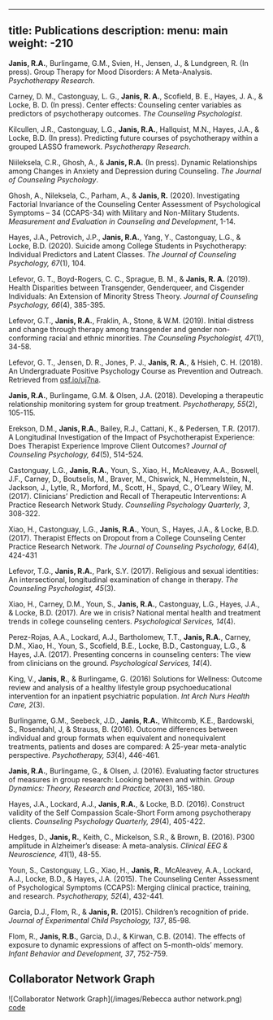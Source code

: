   ---
title: Publications
description: 
menu: main
weight: -210
---

**Janis, R.A.**, Burlingame, G.M., Svien, H., Jensen, J., & Lundgreen, R. (In press). Group Therapy for Mood Disorders: A Meta-Analysis. *Psychotherapy Research*.  

Carney, D. M., Castonguay, L. G., **Janis, R. A.**, Scofield, B. E., Hayes, J. A., & Locke, B. D. (In press). Center effects: Counseling center variables as predictors of psychotherapy outcomes. *The Counseling Psychologist*.  

Kilcullen, J.R., Castonguay, L.G., **Janis, R.A.**, Hallquist, M.N., Hayes, J.A., & Locke, B.D. (In press). Predicting future courses of psychotherapy within a grouped LASSO framework. *Psychotherapy Research*.  

Niileksela, C.R., Ghosh, A., & **Janis, R.A.** (In press). Dynamic Relationships among Changes in Anxiety and Depression during Counseling. *The Journal of Counseling Psychology*.  

Ghosh, A., Nileksela, C., Parham, A., & **Janis, R.** (2020). Investigating Factorial Invariance of the Counseling Center Assessment of Psychological Symptoms – 34 (CCAPS-34) with Military and Non-Military Students. *Measurement and Evaluation in Counseling and Development*, 1-14.  

Hayes, J.A., Petrovich, J.P., **Janis, R.A.**, Yang, Y., Castonguay, L.G., & Locke, B.D. (2020). Suicide among College Students in Psychotherapy: Individual Predictors and Latent Classes. *The Journal of Counseling Psychology, 67*(1), 104.    

Lefevor, G. T., Boyd-Rogers, C. C., Sprague, B. M., & **Janis, R. A.** (2019). Health Disparities between Transgender, Genderqueer, and Cisgender Individuals: An Extension of Minority Stress Theory. *Journal of Counseling Psychology, 66*(4), 385-395.  

Lefevor, G.T., **Janis, R.A.**, Fraklin, A., Stone, & W.M. (2019). Initial distress and change through therapy among transgender and gender non-conforming racial and ethnic minorities. *The Counseling Psychologist, 47*(1), 34-58.  

Lefevor, G. T., Jensen, D. R., Jones, P. J., **Janis, R. A.**, & Hsieh, C. H. (2018). An Undergraduate Positive Psychology Course as Prevention and Outreach. Retrieved from [osf.io/uj7na](https://osf.io/uj7na/).  

**Janis, R.A.**, Burlingame, G.M. & Olsen, J.A. (2018). Developing a therapeutic relationship monitoring system for group treatment. *Psychotherapy, 55*(2), 105-115.

Erekson, D.M., **Janis, R.A.**, Bailey, R.J., Cattani, K., & Pedersen, T.R. (2017). A Longitudinal Investigation of the Impact of Psychotherapist Experience: Does Therapist Experience Improve Client Outcomes? *Journal of Counseling Psychology, 64*(5), 514-524.

Castonguay, L.G., **Janis, R.A.**, Youn, S., Xiao, H., McAleavey, A.A., Boswell, J.F., Carney, D., Boutselis, M., Braver, M., Chiswick, N., Hemmelstein, N., Jackson, J., Lytle, R., Morford, M., Scott, H., Spayd, C., O’Leary Wiley, M. (2017). Clinicians’ Prediction and Recall of Therapeutic Interventions: A Practice Research Network Study. *Counselling Psychology Quarterly, 3*, 308-322.

Xiao, H., Castonguay, L.G., **Janis, R.A.**, Youn, S., Hayes, J.A., & Locke, B.D. (2017).  Therapist Effects on Dropout from a College Counseling Center Practice Research Network. *The Journal of Counseling Psychology, 64*(4), 424-431

Lefevor, T.G., **Janis, R.A.**, Park, S.Y. (2017). Religious and sexual identities: An intersectional, longitudinal examination of change in therapy. *The Counseling Psychologist, 45*(3). 

Xiao, H., Carney, D.M., Youn, S., **Janis, R.A.**, Castonguay, L.G., Hayes, J.A., & Locke, B.D. (2017).  Are we in crisis? National mental health and treatment trends in college counseling centers. *Psychological Services, 14*(4).

Perez-Rojas, A.A., Lockard, A.J., Bartholomew, T.T., **Janis, R.A.**, Carney, D.M., Xiao, H., Youn, S., Scofield, B.E., Locke, B.D., Castonguay, L.G., & Hayes, J.A. (2017). Presenting concerns in counseling centers: The view from clinicians on the ground. *Psychological Services, 14*(4).

King, V., **Janis, R.**, & Burlingame, G. (2016) Solutions for Wellness: Outcome review and analysis of a healthy lifestyle group psychoeducational intervention for an inpatient psychiatric population. *Int Arch Nurs Health Care, 2*(3).

Burlingame, G.M., Seebeck, J.D., **Janis, R.A.**, Whitcomb, K.E., Bardowski, S., Rosendahl, J, & Strauss, B. (2016).  Outcome differences between individual and group formats when equivalent and nonequivalent treatments, patients and doses are compared: A 25-year meta-analytic perspective.  *Psychotherapy, 53*(4), 446-461.

**Janis, R.A.**, Burlingame, G., & Olsen, J. (2016).  Evaluating factor structures of measures in group research: Looking between and within. *Group Dynamics: Theory, Research and Practice, 20*(3), 165-180.

Hayes, J.A., Lockard, A.J., **Janis, R.A.**, & Locke, B.D. (2016). Construct validity of the Self Compassion Scale-Short Form among psychotherapy clients. *Counseling Psychology Quarterly, 29*(4), 405-422.

Hedges, D., **Janis, R.**, Keith, C., Mickelson, S.R., & Brown, B. (2016). P300 amplitude in Alzheimer’s disease: A meta-analysis. *Clinical EEG & Neuroscience, 41*(1), 48-55.

Youn, S., Castonguay, L.G., Xiao, H., **Janis, R.**, McAleavey, A.A., Lockard, A.J., Locke, B.D., & Hayes, J.A. (2015). The Counseling Center Assessment of Psychological Symptoms (CCAPS): Merging clinical practice, training, and research. *Psychotherapy, 52*(4), 432-441.

Garcia, D.J., Flom, R., & **Janis, R.** (2015). Children’s recognition of pride. *Journal of Experimental Child Psychology, 137*, 85-98.

Flom, R., **Janis, R.B.**, Garcia, D.J., & Kirwan, C.B. (2014). The effects of exposure to dynamic expressions of affect on 5-month-olds’ memory.  *Infant Behavior and Development, 37*, 752-759.  

## Collaborator Network Graph
![Collaborator Network Graph](/images/Rebecca author network.png)  
[code](/post/authnetwork)